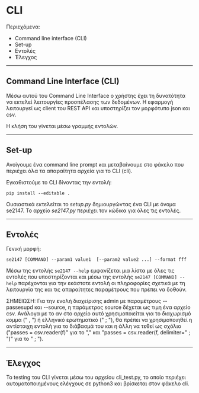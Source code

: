 # CLI 

Περιεχόμενα:

- Command line interface (CLI)
- Set-up
- Εντολές
- Έλεγχος

----------------------------------------
## Command Line Interface (CLI)

Μέσω αυτού του Command Line Interface ο χρήστης έχει τη δυνατότητα να εκτελεί λειτουργίες προσπέλασης των δεδομένων. Η εφαρμογή λειτουργεί ως client του REST API και υποστηρίζει τον μορφότυπο json και csv.

Η κλήση του γίνεται μέσω γραμμής εντολών.

---------------------------------------
## Set-up

Ανοίγουμε ένα command line prompt και μεταβαίνουμε στο φάκελο
που περιέχει όλα τα απαραίτητα αρχεία για το CLI (cli).

Εγκαθιστούμε το CLI δίνοντας την εντολή:

 `pip install --editable .`

Ουσιαστικά εκτελείται το *setup.py* δημιουργώντας ένα CLI με όνομα se2147.
Το αρχείο *se2147.py* περιέχει τον κώδικα για όλες τις εντολές.

----------------------------------------
## Εντολές

Γενική μορφή:

`se2147 [COMMAND] --param1 value1  [--param2 value2 ...] --format fff`

Μέσω της εντολής `se2147 --help` εμφανίζεται μια λίστα με όλες τις εντολές που υποστηρίζονται και μέσω της εντολής
`se2147 [COMMAND] --help` παρέχονται για την εκάστοτε εντολή οι πληροφορίες σχετικά με τη λειτουργία της και τις απαραίτητες παραμέτρους που πρέπει να δοθούν.


ΣΗΜΕΙΩΣΗ: Για την ενολή διαχείρισης admin με παραμέτρους --passesupd και --source, η παράμετρος source δέχεται ως τιμη ένα αρχείο csv. Ανάλογα με το αν στο αρχείο αυτό χρησιμοποιείται για το διαχωρισμό κομμα (" , ") ή ελληνικό ερωτηματικό (" ; "), θα πρέπει να χρησιμοποιηθεί η αντίστοιχη εντολή για το διάβασμά του και η άλλη να τεθεί ως σχόλιο ("passes = csv.reader(f)" για το "," και "passes = csv.reader(f, delimiter=" ; ")" για το " ; ").

-----------------------------------------
## Έλεγχος
Το testing του CLI γίνεται μέσω του αρχείου cli_test.py, το οποίο περιέχει αυτοματοποιημένους ελέγχους σε python3 και βρίσκεται στον φάκελο cli.
